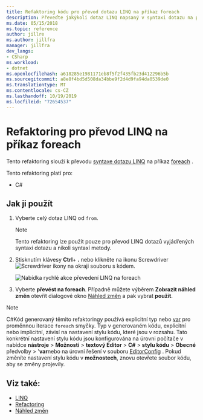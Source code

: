 ```yaml
---
title: Refaktoring kódu pro převod dotazu LINQ na příkaz foreach
description: Převeďte jakýkoli dotaz LINQ napsaný v syntaxi dotazu na příkaz foreach.
ms.date: 05/15/2018
ms.topic: reference
author: jillre
ms.author: jillfra
manager: jillfra
dev_langs:
- CSharp
ms.workload:
- dotnet
ms.openlocfilehash: a618285e1981171eb8f5f2f435fb23d412296b5b
ms.sourcegitcommit: a8e8f4bd5d508da34bbe9f2d4d9fa94da0539de0
ms.translationtype: MT
ms.contentlocale: cs-CZ
ms.lasthandoff: 10/19/2019
ms.locfileid: "72654537"
---
```

# <a name="refactoring-to-convert-linq-to-a-foreach-statement"></a>Refaktoring pro převod LINQ na příkaz foreach

Tento refaktoring slouží k převodu [syntaxe dotazu LINQ](/dotnet/csharp/programming-guide/concepts/linq/query-syntax-and-method-syntax-in-linq) na příkaz [foreach](/dotnet/csharp/language-reference/keywords/foreach-in) .

Tento refaktoring platí pro:

- C#

## <a name="how-to-use-it"></a>Jak ji použít

1. Vyberte celý dotaz LINQ od `from`.

   > [!NOTE]
   > Tento refaktoring lze použít pouze pro převod LINQ dotazů vyjádřených syntaxí dotazu a nikoli syntaxí metody.

1. Stisknutím klávesy **Ctrl**+ **.** nebo klikněte na ikonu Screwdriver ![Screwdriver ikony](../media/screwdriver-icon.png) na okraji souboru s kódem.

   ![Nabídka rychlé akce převedení LINQ na foreach](media/convert-linq-to-foreach.png)

1. Vyberte **převést na foreach**. Případně můžete výběrem **Zobrazit náhled změn** otevřít dialogové okno [Náhled změn](../../ide/preview-changes.md) a pak vybrat **použít**.

> [!NOTE]
> C#Kód generovaný těmito refaktoringy používá explicitní typ nebo [var](/dotnet/csharp/language-reference/keywords/var) pro proměnnou iterace `foreach` smyčky. Typ v generovaném kódu, explicitní nebo implicitní, závisí na nastavení stylu kódu, které jsou v rozsahu. Tato konkrétní nastavení stylu kódu jsou konfigurována na úrovni počítače v nabídce **nástroje** > **Možnosti** > **textový Editor** > **C#**  > **stylu kódu** > **Obecné** předvolby > \'**var**nebo na úrovni řešení v souboru [EditorConfig](../../ide/editorconfig-language-conventions.md#implicit-and-explicit-types) . Pokud změníte nastavení stylu kódu v **možnostech**, znovu otevřete soubor kódu, aby se změny projevily.

## <a name="see-also"></a>Viz také:

- [LINQ](/dotnet/standard/using-linq)
- [Refactoring](../refactoring-in-visual-studio.md)
- [Náhled změn](../../ide/preview-changes.md)